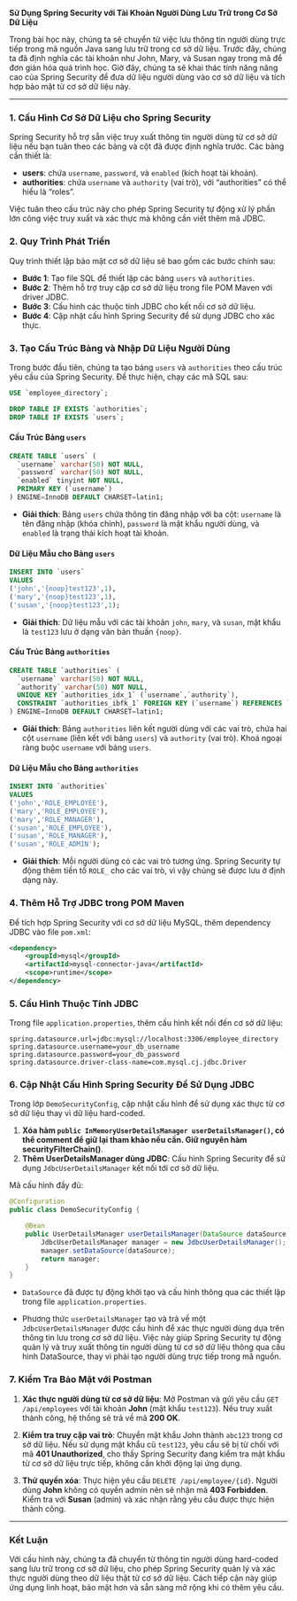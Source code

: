 **Sử Dụng Spring Security với Tài Khoản Người Dùng Lưu Trữ trong Cơ Sở Dữ Liệu**

Trong bài học này, chúng ta sẽ chuyển từ việc lưu thông tin người dùng trực tiếp trong mã nguồn Java sang lưu trữ trong cơ sở dữ liệu. Trước đây, chúng ta đã định nghĩa các tài khoản như John, Mary, và Susan ngay trong mã để đơn giản hóa quá trình học. Giờ đây, chúng ta sẽ khai thác tính năng nâng cao của Spring Security để đưa dữ liệu người dùng vào cơ sở dữ liệu và tích hợp bảo mật từ cơ sở dữ liệu này.

---

### 1. Cấu Hình Cơ Sở Dữ Liệu cho Spring Security

Spring Security hỗ trợ sẵn việc truy xuất thông tin người dùng từ cơ sở dữ liệu nếu bạn tuân theo các bảng và cột đã được định nghĩa trước. Các bảng cần thiết là:
   - **users**: chứa `username`, `password`, và `enabled` (kích hoạt tài khoản).
   - **authorities**: chứa `username` và `authority` (vai trò), với “authorities” có thể hiểu là “roles”.

Việc tuân theo cấu trúc này cho phép Spring Security tự động xử lý phần lớn công việc truy xuất và xác thực mà không cần viết thêm mã JDBC.

### 2. Quy Trình Phát Triển

Quy trình thiết lập bảo mật cơ sở dữ liệu sẽ bao gồm các bước chính sau:

- **Bước 1**: Tạo file SQL để thiết lập các bảng `users` và `authorities`.
- **Bước 2**: Thêm hỗ trợ truy cập cơ sở dữ liệu trong file POM Maven với driver JDBC.
- **Bước 3**: Cấu hình các thuộc tính JDBC cho kết nối cơ sở dữ liệu.
- **Bước 4**: Cập nhật cấu hình Spring Security để sử dụng JDBC cho xác thực.

### 3. Tạo Cấu Trúc Bảng và Nhập Dữ Liệu Người Dùng

Trong bước đầu tiên, chúng ta tạo bảng `users` và `authorities` theo cấu trúc yêu cầu của Spring Security. Để thực hiện, chạy các mã SQL sau:

```sql
USE `employee_directory`;

DROP TABLE IF EXISTS `authorities`;
DROP TABLE IF EXISTS `users`;
```

#### Cấu Trúc Bảng `users`

```sql
CREATE TABLE `users` (
  `username` varchar(50) NOT NULL,
  `password` varchar(50) NOT NULL,
  `enabled` tinyint NOT NULL,
  PRIMARY KEY (`username`)
) ENGINE=InnoDB DEFAULT CHARSET=latin1;
```

- **Giải thích**: Bảng `users` chứa thông tin đăng nhập với ba cột: `username` là tên đăng nhập (khóa chính), `password` là mật khẩu người dùng, và `enabled` là trạng thái kích hoạt tài khoản.

#### Dữ Liệu Mẫu cho Bảng `users`

```sql
INSERT INTO `users` 
VALUES 
('john','{noop}test123',1),
('mary','{noop}test123',1),
('susan','{noop}test123',1);
```

- **Giải thích**: Dữ liệu mẫu với các tài khoản `john`, `mary`, và `susan`, mật khẩu là `test123` lưu ở dạng văn bản thuần `{noop}`.

#### Cấu Trúc Bảng `authorities`

```sql
CREATE TABLE `authorities` (
  `username` varchar(50) NOT NULL,
  `authority` varchar(50) NOT NULL,
  UNIQUE KEY `authorities_idx_1` (`username`,`authority`),
  CONSTRAINT `authorities_ibfk_1` FOREIGN KEY (`username`) REFERENCES `users` (`username`)
) ENGINE=InnoDB DEFAULT CHARSET=latin1;
```

- **Giải thích**: Bảng `authorities` liên kết người dùng với các vai trò, chứa hai cột `username` (liên kết với bảng `users`) và `authority` (vai trò). Khoá ngoại ràng buộc `username` với bảng `users`.

#### Dữ Liệu Mẫu cho Bảng `authorities`

```sql
INSERT INTO `authorities` 
VALUES 
('john','ROLE_EMPLOYEE'),
('mary','ROLE_EMPLOYEE'),
('mary','ROLE_MANAGER'),
('susan','ROLE_EMPLOYEE'),
('susan','ROLE_MANAGER'),
('susan','ROLE_ADMIN');
```

- **Giải thích**: Mỗi người dùng có các vai trò tương ứng. Spring Security tự động thêm tiền tố `ROLE_` cho các vai trò, vì vậy chúng sẽ được lưu ở định dạng này.

### 4. Thêm Hỗ Trợ JDBC trong POM Maven

Để tích hợp Spring Security với cơ sở dữ liệu MySQL, thêm dependency JDBC vào file `pom.xml`:

```xml
<dependency>
    <groupId>mysql</groupId>
    <artifactId>mysql-connector-java</artifactId>
    <scope>runtime</scope>
</dependency>
```

### 5. Cấu Hình Thuộc Tính JDBC

Trong file `application.properties`, thêm cấu hình kết nối đến cơ sở dữ liệu:

```properties
spring.datasource.url=jdbc:mysql://localhost:3306/employee_directory
spring.datasource.username=your_db_username
spring.datasource.password=your_db_password
spring.datasource.driver-class-name=com.mysql.cj.jdbc.Driver
```

### 6. Cập Nhật Cấu Hình Spring Security Để Sử Dụng JDBC

Trong lớp `DemoSecurityConfig`, cập nhật cấu hình để sử dụng xác thực từ cơ sở dữ liệu thay vì dữ liệu hard-coded.

1. **Xóa hàm `public InMemoryUserDetailsManager userDetailsManager()`, có thể comment để giữ lại tham khảo nếu cần. Giữ nguyên hàm securityFilterChain()**.
2. **Thêm UserDetailsManager dùng JDBC**: Cấu hình Spring Security để sử dụng `JdbcUserDetailsManager` kết nối tới cơ sở dữ liệu.

Mã cấu hình đầy đủ:

```java
@Configuration
public class DemoSecurityConfig {

    @Bean
    public UserDetailsManager userDetailsManager(DataSource dataSource) {
        JdbcUserDetailsManager manager = new JdbcUserDetailsManager();
        manager.setDataSource(dataSource);
        return manager;
    }
}
```
- `DataSource` đã được tự động khởi tạo và cấu hình thông qua các thiết lập trong file `application.properties`.

- Phương thức `userDetailsManager` tạo và trả về một `JdbcUserDetailsManager` được cấu hình để xác thực người dùng dựa trên thông tin lưu trong cơ sở dữ liệu. Việc này giúp Spring Security tự động quản lý và truy xuất thông tin người dùng từ cơ sở dữ liệu thông qua cấu hình DataSource, thay vì phải tạo người dùng trực tiếp trong mã nguồn.

### 7. Kiểm Tra Bảo Mật với Postman

1. **Xác thực người dùng từ cơ sở dữ liệu**: Mở Postman và gửi yêu cầu `GET /api/employees` với tài khoản **John** (mật khẩu `test123`). Nếu truy xuất thành công, hệ thống sẽ trả về mã **200 OK**.
   
2. **Kiểm tra truy cập vai trò**: Chuyển mật khẩu John thành `abc123` trong cơ sở dữ liệu. Nếu sử dụng mật khẩu cũ `test123`, yêu cầu sẽ bị từ chối với mã **401 Unauthorized**, cho thấy Spring Security đang kiểm tra mật khẩu từ cơ sở dữ liệu trực tiếp, không cần khởi động lại ứng dụng.

3. **Thử quyền xóa**: Thực hiện yêu cầu `DELETE /api/employee/{id}`. Người dùng **John** không có quyền admin nên sẽ nhận mã **403 Forbidden**. Kiểm tra với **Susan** (admin) và xác nhận rằng yêu cầu được thực hiện thành công.

---

### Kết Luận

Với cấu hình này, chúng ta đã chuyển từ thông tin người dùng hard-coded sang lưu trữ trong cơ sở dữ liệu, cho phép Spring Security quản lý và xác thực người dùng theo dữ liệu thật từ cơ sở dữ liệu. Cách tiếp cận này giúp ứng dụng linh hoạt, bảo mật hơn và sẵn sàng mở rộng khi có thêm yêu cầu.
